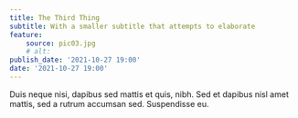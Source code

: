 ```yaml
---
title: The Third Thing
subtitle: With a smaller subtitle that attempts to elaborate
feature:
    source: pic03.jpg
    # alt:
publish_date: '2021-10-27 19:00'
date: '2021-10-27 19:00'
---
```

Duis neque nisi, dapibus sed mattis et quis, nibh. Sed et dapibus nisl amet mattis, sed a rutrum accumsan sed. Suspendisse eu.